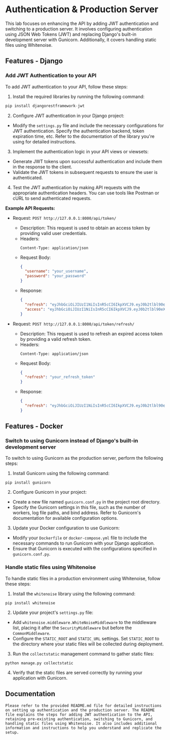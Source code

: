 # Authentication & Production Server

This lab focuses on enhancing the API by adding JWT authentication and switching to a production server. It involves configuring authentication using JSON Web Tokens (JWT) and replacing Django's built-in development server with Gunicorn. Additionally, it covers handling static files using Whitenoise.

## Features - Django

### Add JWT Authentication to your API

To add JWT authentication to your API, follow these steps:

1. Install the required libraries by running the following command:
```python
pip install djangorestframework-jwt
```

2. Configure JWT authentication in your Django project:
- Modify the `settings.py` file and include the necessary configurations for JWT authentication. Specify the authentication backend, token expiration time, etc. Refer to the documentation of the library you're using for detailed instructions.

3. Implement the authentication logic in your API views or viewsets:
- Generate JWT tokens upon successful authentication and include them in the response to the client.
- Validate the JWT tokens in subsequent requests to ensure the user is authenticated.

4. Test the JWT authentication by making API requests with the appropriate authentication headers. You can use tools like Postman or cURL to send authenticated requests.

**Example API Requests:**

- Request: `POST http://127.0.0.1:8000/api/token/`
  - Description: This request is used to obtain an access token by providing valid user credentials.
  - Headers:
    ```
    Content-Type: application/json
    ```
  - Request Body:
    ```json
    {
      "username": "your_username",
      "password": "your_password"
    }
    ```
  - Response:
    ```json
    {
      "refresh": "eyJhbGciOiJIUzI1NiIsInR5cCI6IkpXVCJ9.eyJ0b2tlbl90eXBlIjoicmVmcmVzaCIsImV4cCI6MTY4OTM1ODE5MywiaWF0IjoxNjg5MjcxNzkzLCJqdGkiOiI4YWQxY2Y1ODBhNmE0NjQzOGJkYmJlMmE3ZWVjM2I5OSIsInVzZXJfaWQiOjF9.wX81vEmTo_6Fm6bCNT0a_dpTL1sAER-FbjmVMyUy5w8",
      "access": "eyJhbGciOiJIUzI1NiIsInR5cCI6IkpXVCJ9.eyJ0b2tlbl90eXBlIjoiYWNjZXNzIiwiZXhwIjoxNjg5MjcyMDkzLCJpYXQiOjE2ODkyNzE3OTMsImp0aSI6IjVlY2ExM2I3ZmYwNzRiMjViODRiNzVmNzAyMjhlZGI1IiwidXNlcl9pZCI6MX0.NbFuKIYHSk2iX2RJF5Gw-t3p_zUeENa5NuahjF80aDc"
    }
    ```

- Request: `POST http://127.0.0.1:8000/api/token/refresh/`
  - Description: This request is used to refresh an expired access token by providing a valid refresh token.
  - Headers:
    ```
    Content-Type: application/json
    ```
  - Request Body:
    ```json
    {
      "refresh": "your_refresh_token"
    }
    ```
  - Response:
    ```json
    {
      "refresh": "eyJhbGciOiJIUzI1NiIsInR5cCI6IkpXVCJ9.eyJ0b2tlbl90eXBlIjoicmVmcmVzaCIsImV4cCI6MTY4OTM1ODE5MywiaWF0IjoxNjg5MjcxNzkzLCJqdGkiOiI4YWQxY2Y1ODBhNmE0NjQzOGJkYmJlMmE3ZWVjM2I5OSIsInVzZXJfaWQiOjF9.wX81vEmTo_6Fm6bCNT0a_dpTL1sAER-FbjmVMyUy5w8"
    }
    ```

## Features - Docker

### Switch to using Gunicorn instead of Django's built-in development server

To switch to using Gunicorn as the production server, perform the following steps:

1. Install Gunicorn using the following command:
```
pip install gunicorn
```

2. Configure Gunicorn in your project:
- Create a new file named `gunicorn.conf.py` in the project root directory.
- Specify the Gunicorn settings in this file, such as the number of workers, log file paths, and bind address. Refer to Gunicorn's documentation for available configuration options.

3. Update your Docker configuration to use Gunicorn:
- Modify your `Dockerfile` or `docker-compose.yml` file to include the necessary commands to run Gunicorn with your Django application.
- Ensure that Gunicorn is executed with the configurations specified in `gunicorn.conf.py`.

### Handle static files using Whitenoise

To handle static files in a production environment using Whitenoise, follow these steps:

1. Install the `whitenoise` library using the following command:
```
pip install whitenoise
```

2. Update your project's `settings.py` file:
- Add `whitenoise.middleware.WhiteNoiseMiddleware` to the middleware list, placing it after the `SecurityMiddleware` but before the `CommonMiddleware`.
- Configure the `STATIC_ROOT` and `STATIC_URL` settings. Set `STATIC_ROOT` to the directory where your static files will be collected during deployment.

3. Run the `collectstatic` management command to gather static files:
```
python manage.py collectstatic

```

4. Verify that the static files are served correctly by running your application with Gunicorn.

## Documentation

`Please refer to the provided README.md file for detailed instructions on setting up authentication and the production server. The README file explains the steps for adding JWT authentication to the API, retaining pre-existing authentication, switching to Gunicorn, and handling static files using Whitenoise. It also includes additional information and instructions to help you understand and replicate the setup.`

